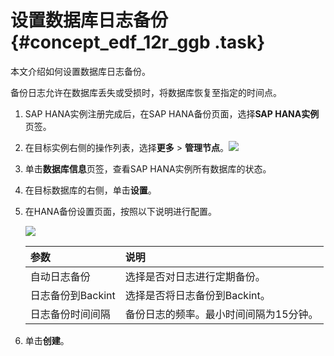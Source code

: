 # 设置数据库日志备份 {#concept_edf_12r_ggb .task}

本文介绍如何设置数据库日志备份。

备份日志允许在数据库丢失或受损时，将数据库恢复至指定的时间点。

1.  SAP HANA实例注册完成后，在SAP HANA备份页面，选择**SAP HANA实例**页签。
2.  在目标实例右侧的操作列表，选择**更多** \> **管理节点**。![](http://static-aliyun-doc.oss-cn-hangzhou.aliyuncs.com/assets/img/83627/156819099035980_zh-CN.png)


3.  单击**数据库信息**页签，查看SAP HANA实例所有数据库的状态。
4.  在目标数据库的右侧，单击**设置**。
5.  在HANA备份设置页面，按照以下说明进行配置。 

    ![](http://static-aliyun-doc.oss-cn-hangzhou.aliyuncs.com/assets/img/83627/156819099035983_zh-CN.png)

    |参数|说明|
    |:-|:-|
    |自动日志备份|选择是否对日志进行定期备份。|
    |日志备份到Backint|选择是否将日志备份到Backint。|
    |日志备份时间间隔|备份日志的频率。最小时间间隔为15分钟。|

6.  单击**创建**。

